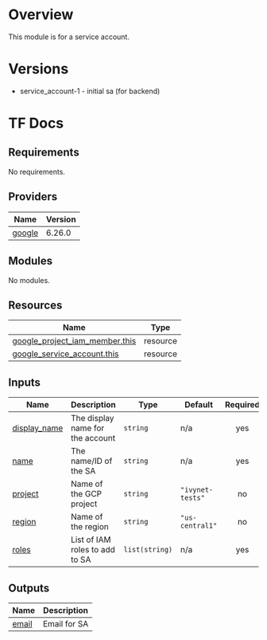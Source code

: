 # Overview

This module is for a service account.

# Versions
- service_account-1 - initial sa (for backend)

# TF Docs
<!-- BEGIN_TF_DOCS -->
## Requirements

No requirements.

## Providers

| Name | Version |
|------|---------|
| <a name="provider_google"></a> [google](#provider\_google) | 6.26.0 |

## Modules

No modules.

## Resources

| Name | Type |
|------|------|
| [google_project_iam_member.this](https://registry.terraform.io/providers/hashicorp/google/latest/docs/resources/project_iam_member) | resource |
| [google_service_account.this](https://registry.terraform.io/providers/hashicorp/google/latest/docs/resources/service_account) | resource |

## Inputs

| Name | Description | Type | Default | Required |
|------|-------------|------|---------|:--------:|
| <a name="input_display_name"></a> [display\_name](#input\_display\_name) | The display name for the account | `string` | n/a | yes |
| <a name="input_name"></a> [name](#input\_name) | The name/ID of the SA | `string` | n/a | yes |
| <a name="input_project"></a> [project](#input\_project) | Name of the GCP project | `string` | `"ivynet-tests"` | no |
| <a name="input_region"></a> [region](#input\_region) | Name of the region | `string` | `"us-central1"` | no |
| <a name="input_roles"></a> [roles](#input\_roles) | List of IAM roles to add to SA | `list(string)` | n/a | yes |

## Outputs

| Name | Description |
|------|-------------|
| <a name="output_email"></a> [email](#output\_email) | Email for SA |
<!-- END_TF_DOCS -->
